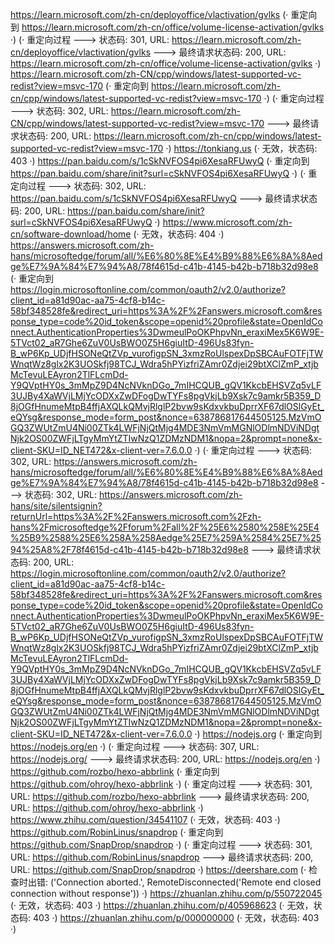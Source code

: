 https://learn.microsoft.com/zh-cn/deployoffice/vlactivation/gvlks (· 重定向到 https://learn.microsoft.com/zh-cn/office/volume-license-activation/gvlks ·)
(· 重定向过程 ---> 状态码: 301, URL: https://learn.microsoft.com/zh-cn/deployoffice/vlactivation/gvlks ---> 最终请求状态码: 200, URL: https://learn.microsoft.com/zh-cn/office/volume-license-activation/gvlks ·)
https://learn.microsoft.com/zh-CN/cpp/windows/latest-supported-vc-redist?view=msvc-170 (· 重定向到 https://learn.microsoft.com/zh-cn/cpp/windows/latest-supported-vc-redist?view=msvc-170 ·)
(· 重定向过程 ---> 状态码: 302, URL: https://learn.microsoft.com/zh-CN/cpp/windows/latest-supported-vc-redist?view=msvc-170 ---> 最终请求状态码: 200, URL: https://learn.microsoft.com/zh-cn/cpp/windows/latest-supported-vc-redist?view=msvc-170 ·)
https://tonkiang.us (· 无效，状态码: 403 ·)
https://pan.baidu.com/s/1cSkNVFOS4pi6XesaRFUwyQ (· 重定向到 https://pan.baidu.com/share/init?surl=cSkNVFOS4pi6XesaRFUwyQ ·)
(· 重定向过程 ---> 状态码: 302, URL: https://pan.baidu.com/s/1cSkNVFOS4pi6XesaRFUwyQ ---> 最终请求状态码: 200, URL: https://pan.baidu.com/share/init?surl=cSkNVFOS4pi6XesaRFUwyQ ·)
https://www.microsoft.com/zh-cn/software-download/home (· 无效，状态码: 404 ·)
https://answers.microsoft.com/zh-hans/microsoftedge/forum/all/%E6%80%8E%E4%B9%88%E6%8A%8Aedge%E7%9A%84%E7%94%A8/78f4615d-c41b-4145-b42b-b718b32d98e8 (· 重定向到 https://login.microsoftonline.com/common/oauth2/v2.0/authorize?client_id=a81d90ac-aa75-4cf8-b14c-58bf348528fe&redirect_uri=https%3A%2F%2Fanswers.microsoft.com&response_type=code%20id_token&scope=openid%20profile&state=OpenIdConnect.AuthenticationProperties%3DwmeulPoOKPhpvNn_eraxiMex5K6W9E-5TVct02_aR7Ghe6ZuV0UsBWO0Z5H6giuItD-496Us83fyn-B_wP6Kp_UDjfHSONeQtZVp_vurofigpSN_3xmzRoUlspexDpSBCAuFOTFjTWWnqtWz8glx2K3UOSkfj98TCJ_Wdra5hPYizfriZAmr0Zdjei29btXClZmP_xtjbMcTevuLEAyron2TlFLcmDd-Y9QVptHY0s_3mMpZ9D4NcNVknDGo_7mIHCQUB_gQV1KkcbEHSVZq5vLF3UJBy4XaWVjLMjYcODXxZwDFogDwTYFs8pgVkjLb9Xsk7c9amkr5B359_D8jOGfHnumeMtpB4ffjAXQLkQMvjRlglP2bvw9sKdxvkbuDprrXF67dlOSlGyEt_eQYsg&response_mode=form_post&nonce=638786817644505125.MzVmOGQ3ZWUtZmU4Ni00ZTk4LWFjNjQtMjg4MDE3NmVmMGNlODlmNDViNDgtNjk2OS00ZWFjLTgyMmYtZTIwNzQ1ZDMzNDM1&nopa=2&prompt=none&x-client-SKU=ID_NET472&x-client-ver=7.6.0.0 ·)
(· 重定向过程 ---> 状态码: 302, URL: https://answers.microsoft.com/zh-hans/microsoftedge/forum/all/%E6%80%8E%E4%B9%88%E6%8A%8Aedge%E7%9A%84%E7%94%A8/78f4615d-c41b-4145-b42b-b718b32d98e8 ---> 状态码: 302, URL: https://answers.microsoft.com/zh-hans/site/silentsignin?returnUrl=https%3A%2F%2Fanswers.microsoft.com%2Fzh-hans%2Fmicrosoftedge%2Fforum%2Fall%2F%25E6%2580%258E%25E4%25B9%2588%25E6%258A%258Aedge%25E7%259A%2584%25E7%2594%25A8%2F78f4615d-c41b-4145-b42b-b718b32d98e8 ---> 最终请求状态码: 200, URL: https://login.microsoftonline.com/common/oauth2/v2.0/authorize?client_id=a81d90ac-aa75-4cf8-b14c-58bf348528fe&redirect_uri=https%3A%2F%2Fanswers.microsoft.com&response_type=code%20id_token&scope=openid%20profile&state=OpenIdConnect.AuthenticationProperties%3DwmeulPoOKPhpvNn_eraxiMex5K6W9E-5TVct02_aR7Ghe6ZuV0UsBWO0Z5H6giuItD-496Us83fyn-B_wP6Kp_UDjfHSONeQtZVp_vurofigpSN_3xmzRoUlspexDpSBCAuFOTFjTWWnqtWz8glx2K3UOSkfj98TCJ_Wdra5hPYizfriZAmr0Zdjei29btXClZmP_xtjbMcTevuLEAyron2TlFLcmDd-Y9QVptHY0s_3mMpZ9D4NcNVknDGo_7mIHCQUB_gQV1KkcbEHSVZq5vLF3UJBy4XaWVjLMjYcODXxZwDFogDwTYFs8pgVkjLb9Xsk7c9amkr5B359_D8jOGfHnumeMtpB4ffjAXQLkQMvjRlglP2bvw9sKdxvkbuDprrXF67dlOSlGyEt_eQYsg&response_mode=form_post&nonce=638786817644505125.MzVmOGQ3ZWUtZmU4Ni00ZTk4LWFjNjQtMjg4MDE3NmVmMGNlODlmNDViNDgtNjk2OS00ZWFjLTgyMmYtZTIwNzQ1ZDMzNDM1&nopa=2&prompt=none&x-client-SKU=ID_NET472&x-client-ver=7.6.0.0 ·)
https://nodejs.org (· 重定向到 https://nodejs.org/en ·)
(· 重定向过程 ---> 状态码: 307, URL: https://nodejs.org/ ---> 最终请求状态码: 200, URL: https://nodejs.org/en ·)
https://github.com/rozbo/hexo-abbrlink (· 重定向到 https://github.com/ohroy/hexo-abbrlink ·)
(· 重定向过程 ---> 状态码: 301, URL: https://github.com/rozbo/hexo-abbrlink ---> 最终请求状态码: 200, URL: https://github.com/ohroy/hexo-abbrlink ·)
https://www.zhihu.com/question/34541107 (· 无效，状态码: 403 ·)
https://github.com/RobinLinus/snapdrop (· 重定向到 https://github.com/SnapDrop/snapdrop ·)
(· 重定向过程 ---> 状态码: 301, URL: https://github.com/RobinLinus/snapdrop ---> 最终请求状态码: 200, URL: https://github.com/SnapDrop/snapdrop ·)
https://deershare.com (· 检查时出错: ('Connection aborted.', RemoteDisconnected('Remote end closed connection without response')) ·)
https://zhuanlan.zhihu.com/p/550722045 (· 无效，状态码: 403 ·)
https://zhuanlan.zhihu.com/p/405968623 (· 无效，状态码: 403 ·)
https://zhuanlan.zhihu.com/p/000000000 (· 无效，状态码: 403 ·)
